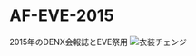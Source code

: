 # AF-EVE-2015
2015年のDENX会報誌とEVE祭用
![衣装チェンジ](https://raw.githubusercontent.com/wiki/yaegaki/AF-EVE-2015/images/af.gif)  
